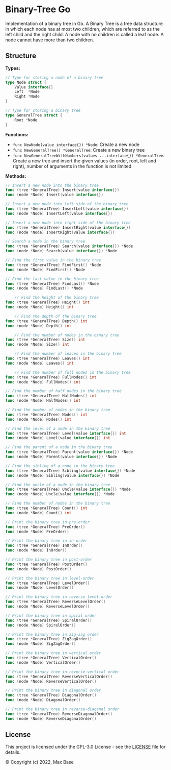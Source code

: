 # Binary-Tree Go

Implementation of a binary tree in Go. A Binary Tree is a tree data structure in which each node has at most two children, which are referred to as the left child and the right child. A node with no children is called a leaf node. A node cannot have more than two children.

## Structure

**Types:**
```go
// Type for storing a node of a binary tree
type Node struct {
	Value interface{}
	Left  *Node
	Right *Node
}

// Type for storing a binary tree
type GeneralTree struct {
	Root *Node
}
```

**Functions:**

- `func NewNode(value interface{}) *Node`: Create a new node
- `func NewGeneralTree() *GeneralTree`: Create a new binary tree
- `func NewGeneralTreeWithNumbers(values ...interface{}) *GeneralTree`: Create a new tree and insert the given values (in order, root, left and right), number of arguments in the function is not limited

**Methods:**

```go
// Insert a new node into the binary tree
func (tree *GeneralTree) Insert(value interface{})
func (node *Node) Insert(value interface{})

// Insert a new node into left side of the binary tree
func (tree *GeneralTree) InsertLeft(value interface{})
func (node *Node) InsertLeft(value interface{})

// Insert a new node into right side of the binary tree
func (tree *GeneralTree) InsertRight(value interface{})
func (node *Node) InsertRight(value interface{})

// Search a node in the binary tree
func (tree *GeneralTree) Search(value interface{}) *Node
func (node *Node) Search(value interface{}) *Node

// Find the first value in the binary tree
func (tree *GeneralTree) FindFirst() *Node
func (node *Node) FindFirst() *Node

// Find the last value in the binary tree
func (tree *GeneralTree) FindLast() *Node
func (node *Node) FindLast() *Node

	// Find the height of the binary tree
func (tree *GeneralTree) Height() int
func (node *Node) Height() int

	// Find the depth of the binary tree
func (tree *GeneralTree) Depth() int
func (node *Node) Depth() int

	// Find the number of nodes in the binary tree
func (tree *GeneralTree) Size() int
func (node *Node) Size() int

	// Find the number of leaves in the binary tree
func (tree *GeneralTree) Leaves() int
func (node *Node) Leaves() int

	// Find the number of full nodes in the binary tree
func (tree *GeneralTree) FullNodes() int
func (node *Node) FullNodes() int

// Find the number of half nodes in the binary tree
func (tree *GeneralTree) HalfNodes() int
func (node *Node) HalfNodes() int

// Find the number of nodes in the binary tree
func (tree *GeneralTree) Nodes() int
func (node *Node) Nodes() int

// Find the level of a node in the binary tree
func (tree *GeneralTree) Level(value interface{}) int
func (node *Node) Level(value interface{}) int

// Find the parent of a node in the binary tree
func (tree *GeneralTree) Parent(value interface{}) *Node
func (node *Node) Parent(value interface{}) *Node

// Find the sibling of a node in the binary tree
func (tree *GeneralTree) Sibling(value interface{}) *Node
func (node *Node) Sibling(value interface{}) *Node

// Find the uncle of a node in the binary tree
func (tree *GeneralTree) Uncle(value interface{}) *Node
func (node *Node) Uncle(value interface{}) *Node

// Find the number of nodes in the binary tree
func (tree *GeneralTree) Count() int
func (node *Node) Count() int

// Print the binary tree in pre-order
func (tree *GeneralTree) PreOrder()
func (node *Node) PreOrder()

// Print the binary tree in in-order
func (tree *GeneralTree) InOrder()
func (node *Node) InOrder()

// Print the binary tree in post-order
func (tree *GeneralTree) PostOrder()
func (node *Node) PostOrder()

// Print the binary tree in level-order
func (tree *GeneralTree) LevelOrder()
func (node *Node) LevelOrder()

// Print the binary tree in reverse level-order
func (tree *GeneralTree) ReverseLevelOrder()
func (node *Node) ReverseLevelOrder()

// Print the binary tree in spiral order
func (tree *GeneralTree) SpiralOrder()
func (node *Node) SpiralOrder()

// Print the binary tree in zig-zag order
func (tree *GeneralTree) ZigZagOrder()
func (node *Node) ZigZagOrder()

// Print the binary tree in vertical order
func (tree *GeneralTree) VerticalOrder()
func (node *Node) VerticalOrder()

// Print the binary tree in reverse-vertical order
func (tree *GeneralTree) ReverseVerticalOrder()
func (node *Node) ReverseVerticalOrder()

// Print the binary tree in diagonal order
func (tree *GeneralTree) DiagonalOrder()
func (node *Node) DiagonalOrder()

// Print the binary tree in reverse-diagonal order
func (tree *GeneralTree) ReverseDiagonalOrder()
func (node *Node) ReverseDiagonalOrder()
```

## License

This project is licensed under the GPL-3.0 License - see the [LICENSE](LICENSE) file for details.

© Copyright (c) 2022, Max Base

